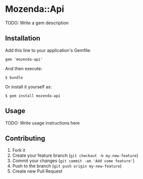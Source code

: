 # Mozenda::Api

TODO: Write a gem description

## Installation

Add this line to your application's Gemfile:

    gem 'mozenda-api'

And then execute:

    $ bundle

Or install it yourself as:

    $ gem install mozenda-api

## Usage

TODO: Write usage instructions here

## Contributing

1. Fork it
2. Create your feature branch (`git checkout -b my-new-feature`)
3. Commit your changes (`git commit -am 'Add some feature'`)
4. Push to the branch (`git push origin my-new-feature`)
5. Create new Pull Request
